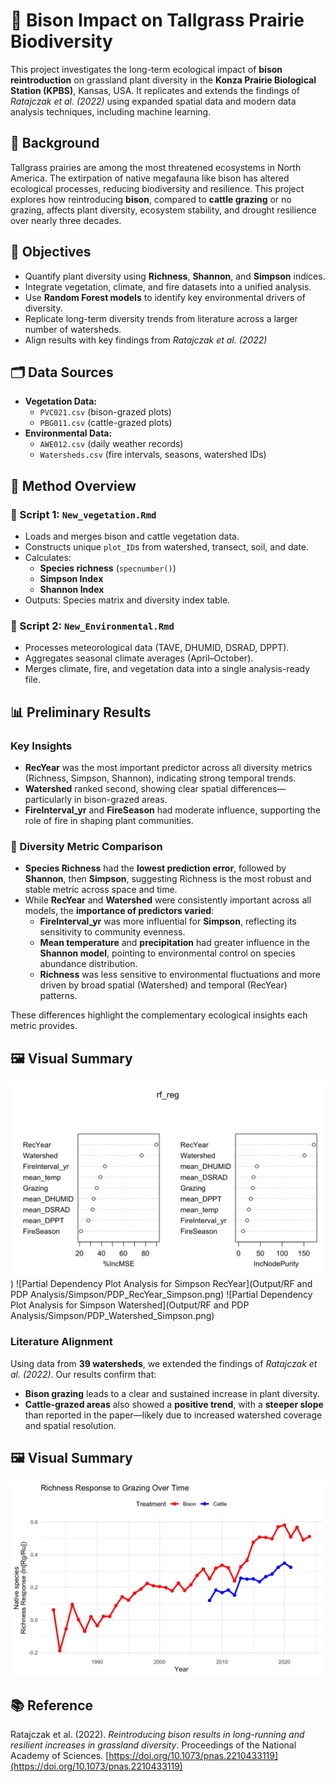 # 🦬 Bison Impact on Tallgrass Prairie Biodiversity

This project investigates the long-term ecological impact of **bison reintroduction** on grassland plant diversity in the **Konza Prairie Biological Station (KPBS)**, Kansas, USA. It replicates and extends the findings of *Ratajczak et al. (2022)* using expanded spatial data and modern data analysis techniques, including machine learning.

## 📌 Background

Tallgrass prairies are among the most threatened ecosystems in North America. The extirpation of native megafauna like bison has altered ecological processes, reducing biodiversity and resilience. This project explores how reintroducing **bison**, compared to **cattle grazing** or no grazing, affects plant diversity, ecosystem stability, and drought resilience over nearly three decades.

## 🧪 Objectives

- Quantify plant diversity using **Richness**, **Shannon**, and **Simpson** indices.
- Integrate vegetation, climate, and fire datasets into a unified analysis.
- Use **Random Forest models** to identify key environmental drivers of diversity.
- Replicate long-term diversity trends from literature across a larger number of watersheds.
- Align results with key findings from *Ratajczak et al. (2022)*

## 🗂️ Data Sources

- **Vegetation Data:**
  - `PVC021.csv` (bison-grazed plots)
  - `PBG011.csv` (cattle-grazed plots)
- **Environmental Data:**
  - `AWE012.csv` (daily weather records)
  - `Watersheds.csv` (fire intervals, seasons, watershed IDs)

## 🧠 Method Overview

### 🔹 Script 1: `New_vegetation.Rmd`
- Loads and merges bison and cattle vegetation data.
- Constructs unique `plot_ID`s from watershed, transect, soil, and date.
- Calculates:
  - **Species richness** (`specnumber()`)
  - **Simpson Index**
  - **Shannon Index**
- Outputs: Species matrix and diversity index table.

### 🔹 Script 2: `New_Environmental.Rmd`
- Processes meteorological data (TAVE, DHUMID, DSRAD, DPPT).
- Aggregates seasonal climate averages (April–October).
- Merges climate, fire, and vegetation data into a single analysis-ready file.

## 📊 Preliminary Results

### Key Insights

- **RecYear** was the most important predictor across all diversity metrics (Richness, Simpson, Shannon), indicating strong temporal trends.
- **Watershed** ranked second, showing clear spatial differences—particularly in bison-grazed areas.
- **FireInterval_yr** and **FireSeason** had moderate influence, supporting the role of fire in shaping plant communities.

### 🔎 Diversity Metric Comparison

- **Species Richness** had the **lowest prediction error**, followed by **Shannon**, then **Simpson**, suggesting Richness is the most robust and stable metric across space and time.
- While **RecYear** and **Watershed** were consistently important across all models, the **importance of predictors varied**:
  - **FireInterval_yr** was more influential for **Simpson**, reflecting its sensitivity to community evenness.
  - **Mean temperature** and **precipitation** had greater influence in the **Shannon model**, pointing to environmental control on species abundance distribution.
  - **Richness** was less sensitive to environmental fluctuations and more driven by broad spatial (Watershed) and temporal (RecYear) patterns.

These differences highlight the complementary ecological insights each metric provides.

## 🖼️ Visual Summary

![Random Forest Analysis for Simpson](Output/RF%20and%20PDP%20Analysis/Simpson/rf_Analysis_Simpson.png)
)
![Partial Dependency Plot Analysis for Simpson RecYear](Output/RF and PDP Analysis/Simpson/PDP_RecYear_Simpson.png)
![Partial Dependency Plot Analysis for Simpson Watershed](Output/RF and PDP Analysis/Simpson/PDP_Watershed_Simpson.png)

### Literature Alignment

Using data from **39 watersheds**, we extended the findings of *Ratajczak et al. (2022)*. Our results confirm that:
- **Bison grazing** leads to a clear and sustained increase in plant diversity.
- **Cattle-grazed areas** also showed a **positive trend**, with a **steeper slope** than reported in the paper—likely due to increased watershed coverage and spatial resolution.

## 🖼️ Visual Summary

![Richness Response to Grazing Over Time](Output/richness_response/richness_response_plot.png)


## 📚 Reference

Ratajczak et al. (2022). *Reintroducing bison results in long-running and resilient increases in grassland diversity*. Proceedings of the National Academy of Sciences. [https://doi.org/10.1073/pnas.2210433119](https://doi.org/10.1073/pnas.2210433119)
